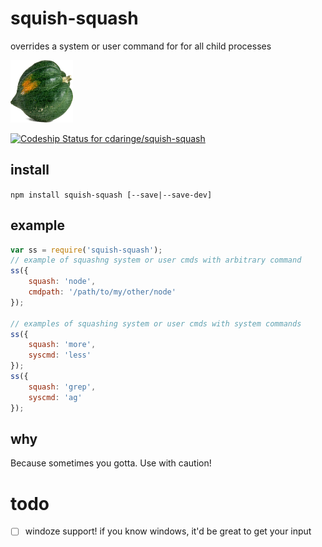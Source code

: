 # squish-squash
overrides a system or user command for for all child processes

<img width="100px" height="100px" src="img/squash.png"></img>

[ ![Codeship Status for cdaringe/squish-squash](https://codeship.com/projects/c36a2050-7e77-0133-211d-62403764d7f5/status?branch=master)](https://codeship.com/projects/120328)

## install
`npm install squish-squash [--save|--save-dev]`

## example
```js
var ss = require('squish-squash');
// example of squashng system or user cmds with arbitrary command
ss({
    squash: 'node',
    cmdpath: '/path/to/my/other/node'
});

// examples of squashing system or user cmds with system commands
ss({
    squash: 'more',
    syscmd: 'less'
});
ss({
    squash: 'grep',
    syscmd: 'ag'
});
```

## why
Because sometimes you gotta.  Use with caution!

# todo
- [ ] windoze support!  if you know windows, it'd be great to get your input
